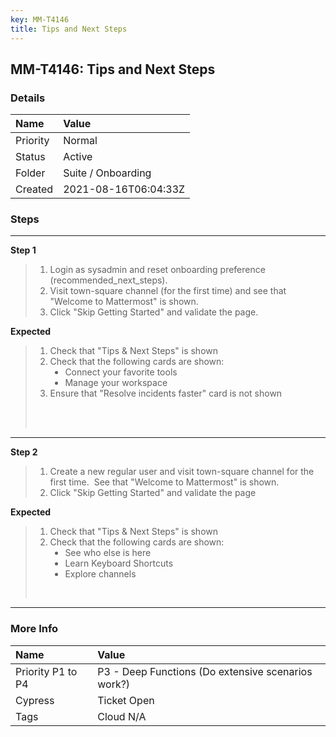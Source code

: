 ```yaml
---
key: MM-T4146
title: Tips and Next Steps
---
```


## MM-T4146: Tips and Next Steps

### Details

| Name     | Value                |
| :------- | :------------------- |
| Priority | Normal               |
| Status   | Active               |
| Folder   | Suite / Onboarding   |
| Created  | 2021-08-16T06:04:33Z |

### Steps

<hr/>

**Step 1**

> <article><ol><li>Login as sysadmin and reset onboarding preference (recommended_next_steps).</li><li>Visit town-square channel (for the first time) and see that "Welcome to Mattermost" is shown.</li><li>Click "Skip Getting Started" and validate the page.</li></ol></article>

**Expected**

> <article><ol><li>Check that "Tips &amp; Next Steps" is shown</li><li>Check that the following cards are shown:<ul style="list-style-type:disc"><li>Connect your favorite tools</li><li>Manage your workspace</li></ul></li><li>Ensure that "Resolve incidents faster" card is not shown</li></ol><br /><br /></article>

<hr/>

**Step 2**

> <article><ol><li>Create a new regular user and visit town-square channel for the first time.  See that "Welcome to Mattermost" is shown.</li><li>Click "Skip Getting Started" and validate the page</li></ol></article>

**Expected**

> <article><ol><li>Check that "Tips &amp; Next Steps" is shown</li><li>Check that the following cards are shown:<ul style="list-style-type:disc"><li>See who else is here</li><li>Learn Keyboard Shortcuts</li><li>Explore channels</li></ul></li></ol><br /></article>

<hr/>

### More Info

| Name              | Value                                              |
| :---------------- | :------------------------------------------------- |
| Priority P1 to P4 | P3 - Deep Functions (Do extensive scenarios work?) |
| Cypress           | Ticket Open                                        |
| Tags              | Cloud N/A                                          |
